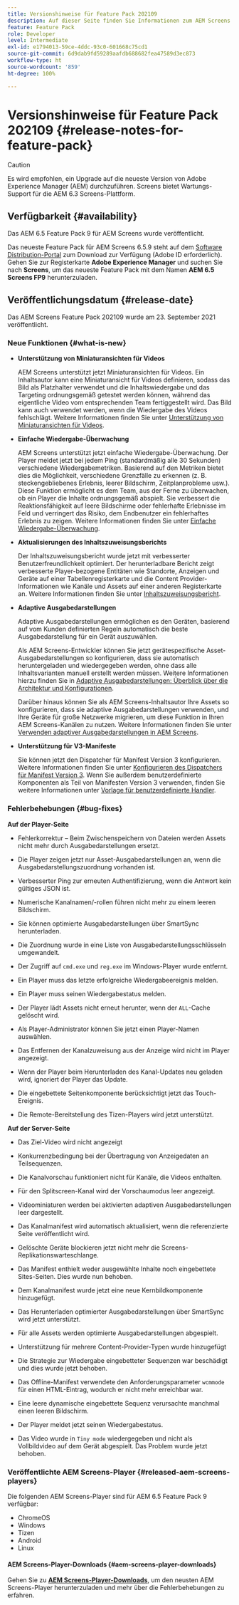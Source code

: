 ```yaml
---
title: Versionshinweise für Feature Pack 202109
description: Auf dieser Seite finden Sie Informationen zum AEM Screens Feature Pack 202109, das am 23. September 2021 veröffentlicht wurde.
feature: Feature Pack
role: Developer
level: Intermediate
exl-id: e1794013-59ce-4ddc-93c0-601668c75cd1
source-git-commit: 6d9dab9fd59289aafdb688682fea47589d3ec873
workflow-type: ht
source-wordcount: '859'
ht-degree: 100%

---
```


# Versionshinweise für Feature Pack 202109 {#release-notes-for-feature-pack}

>[!CAUTION]
>Es wird empfohlen, ein Upgrade auf die neueste Version von Adobe Experience Manager (AEM) durchzuführen. Screens bietet Wartungs-Support für die AEM 6.3 Screens-Plattform.

## Verfügbarkeit {#availability}

Das AEM 6.5 Feature Pack 9 für AEM Screens wurde veröffentlicht.

Das neueste Feature Pack für AEM Screens 6.5.9 steht auf dem [Software Distribution-Portal](https://experience.adobe.com/#/downloads/content/software-distribution/en/aem.html) zum Download zur Verfügung (Adobe ID erforderlich). Gehen Sie zur Registerkarte **Adobe Experience Manager** und suchen Sie nach **Screens**, um das neueste Feature Pack mit dem Namen **AEM 6.5 Screens FP9** herunterzuladen.

## Veröffentlichungsdatum {#release-date}

Das AEM Screens Feature Pack 202109 wurde am 23. September 2021 veröffentlicht.

### Neue Funktionen {#what-is-new}

* **Unterstützung von Miniaturansichten für Videos**

   AEM Screens unterstützt jetzt Miniaturansichten für Videos. Ein Inhaltsautor kann eine Miniaturansicht für Videos definieren, sodass das Bild als Platzhalter verwendet und die Inhaltswiedergabe und das Targeting ordnungsgemäß getestet werden können, während das eigentliche Video vom entsprechenden Team fertiggestellt wird. Das Bild kann auch verwendet werden, wenn die Wiedergabe des Videos fehlschlägt.
Weitere Informationen finden Sie unter [Unterstützung von Miniaturansichten für Videos](/help/user-guide/thumbnail-support.md).

* **Einfache Wiedergabe-Überwachung**

   AEM Screens unterstützt jetzt einfache Wiedergabe-Überwachung. Der Player meldet jetzt bei jedem Ping (standardmäßig alle 30 Sekunden) verschiedene Wiedergabemetriken. Basierend auf den Metriken bietet dies die Möglichkeit, verschiedene Grenzfälle zu erkennen (z. B. steckengebliebenes Erlebnis, leerer Bildschirm, Zeitplanprobleme usw.). Diese Funktion ermöglicht es dem Team, aus der Ferne zu überwachen, ob ein Player die Inhalte ordnungsgemäß abspielt. Sie verbessert die Reaktionsfähigkeit auf leere Bildschirme oder fehlerhafte Erlebnisse im Feld und verringert das Risiko, dem Endbenutzer ein fehlerhaftes Erlebnis zu zeigen.
Weitere Informationen finden Sie unter [Einfache Wiedergabe-Überwachung](https://experienceleague.adobe.com/docs/experience-manager-screens/user-guide/administering/installing-screens-player.html?lang=de#playback-monitoring).

* **Aktualisierungen des Inhaltszuweisungsberichts**

   Der Inhaltszuweisungsbericht wurde jetzt mit verbesserter Benutzerfreundlichkeit optimiert. Der herunterladbare Bericht zeigt verbesserte Player-bezogene Entitäten wie Standorte, Anzeigen und Geräte auf einer Tabellenregisterkarte und die Content Provider-Informationen wie Kanäle und Assets auf einer anderen Registerkarte an.
Weitere Informationen finden Sie unter [Inhaltszuweisungsbericht](/help/user-guide/content-assignment-report.md).

* **Adaptive Ausgabedarstellungen**

   Adaptive Ausgabedarstellungen ermöglichen es den Geräten, basierend auf vom Kunden definierten Regeln automatisch die beste Ausgabedarstellung für ein Gerät auszuwählen.

   Als AEM Screens-Entwickler können Sie jetzt gerätespezifische Asset-Ausgabedarstellungen so konfigurieren, dass sie automatisch heruntergeladen und wiedergegeben werden, ohne dass alle Inhaltsvarianten manuell erstellt werden müssen. Weitere Informationen hierzu finden Sie in [Adaptive Ausgabedarstellungen: Überblick über die Architektur und Konfigurationen](/help/user-guide/adaptive-renditions.md).

   Darüber hinaus können Sie als AEM Screens-Inhaltsautor Ihre Assets so konfigurieren, dass sie adaptive Ausgabedarstellungen verwenden, und Ihre Geräte für große Netzwerke migrieren, um diese Funktion in Ihren AEM Screens-Kanälen zu nutzen. Weitere Informationen finden Sie unter [Verwenden adaptiver Ausgabedarstellungen in AEM Screens](/help/user-guide/using-adaptive-renditions.md).

* **Unterstützung für V3-Manifeste**

   Sie können jetzt den Dispatcher für Manifest Version 3 konfigurieren. Weitere Informationen finden Sie unter [Konfigurieren des Dispatchers für Manifest Version 3](https://experienceleague.adobe.com/docs/experience-manager-screens/user-guide/administering/dispatcher-configurations-aem-screens.html?lang=de#configuring-dispatcherv3).
Wenn Sie außerdem benutzerdefinierte Komponenten als Teil von Manifesten Version 3 verwenden, finden Sie weitere Informationen unter [Vorlage für benutzerdefinierte Handler](https://experienceleague.adobe.com/docs/experience-manager-screens/user-guide/developing/developing-custom-component-tutorial-develop.html?lang=de#custom-handlers).


### Fehlerbehebungen {#bug-fixes}

**Auf der Player-Seite**

* Fehlerkorrektur – Beim Zwischenspeichern von Dateien werden Assets nicht mehr durch Ausgabedarstellungen ersetzt.

* Die Player zeigen jetzt nur Asset-Ausgabedarstellungen an, wenn die Ausgabedarstellungszuordnung vorhanden ist.

* Verbesserter Ping zur erneuten Authentifizierung, wenn die Antwort kein gültiges JSON ist.

* Numerische Kanalnamen/-rollen führen nicht mehr zu einem leeren Bildschirm.

* Sie können optimierte Ausgabedarstellungen über SmartSync herunterladen.

* Die Zuordnung wurde in eine Liste von Ausgabedarstellungsschlüsseln umgewandelt.

* Der Zugriff auf `cmd.exe` und `reg.exe` im Windows-Player wurde entfernt.

* Ein Player muss das letzte erfolgreiche Wiedergabeereignis melden.

* Ein Player muss seinen Wiedergabestatus melden.

* Der Player lädt Assets nicht erneut herunter, wenn der `ALL`-Cache gelöscht wird.

* Als Player-Administrator können Sie jetzt einen Player-Namen auswählen.

* Das Entfernen der Kanalzuweisung aus der Anzeige wird nicht im Player angezeigt.

* Wenn der Player beim Herunterladen des Kanal-Updates neu geladen wird, ignoriert der Player das Update.

* Die eingebettete Seitenkomponente berücksichtigt jetzt das Touch-Ereignis.

* Die Remote-Bereitstellung des Tizen-Players wird jetzt unterstützt.

**Auf der Server-Seite**

* Das Ziel-Video wird nicht angezeigt
* Konkurrenzbedingung bei der Übertragung von Anzeigedaten an Teilsequenzen.

* Die Kanalvorschau funktioniert nicht für Kanäle, die Videos enthalten.

* Für den Splitscreen-Kanal wird der Vorschaumodus leer angezeigt.

* Videominiaturen werden bei aktivierten adaptiven Ausgabedarstellungen leer dargestellt.

* Das Kanalmanifest wird automatisch aktualisiert, wenn die referenzierte Seite veröffentlicht wird.

* Gelöschte Geräte blockieren jetzt nicht mehr die Screens-Replikationswarteschlange.

* Das Manifest enthielt weder ausgewählte Inhalte noch eingebettete Sites-Seiten. Dies wurde nun behoben.

* Dem Kanalmanifest wurde jetzt eine neue Kernbildkomponente hinzugefügt.

* Das Herunterladen optimierter Ausgabedarstellungen über SmartSync wird jetzt unterstützt.

* Für alle Assets werden optimierte Ausgabedarstellungen abgespielt.

* Unterstützung für mehrere Content-Provider-Typen wurde hinzugefügt

* Die Strategie zur Wiedergabe eingebetteter Sequenzen war beschädigt und dies wurde jetzt behoben.

* Das Offline-Manifest verwendete den Anforderungsparameter `wcmmode` für einen HTML-Eintrag, wodurch er nicht mehr erreichbar war.

* Eine leere dynamische eingebettete Sequenz verursachte manchmal einen leeren Bildschirm.

* Der Player meldet jetzt seinen Wiedergabestatus.

* Das Video wurde in `Tiny mode` wiedergegeben und nicht als Vollbildvideo auf dem Gerät abgespielt. Das Problem wurde jetzt behoben.

### Veröffentlichte AEM Screens-Player {#released-aem-screens-players}

Die folgenden AEM Screens-Player sind für AEM 6.5 Feature Pack 9 verfügbar:

* ChromeOS
* Windows
* Tizen
* Android
* Linux

#### AEM Screens-Player-Downloads   {#aem-screens-player-downloads}

Gehen Sie zu **[AEM Screens-Player-Downloads](https://download.macromedia.com/screens/index.html)**, um den neusten AEM Screens-Player herunterzuladen und mehr über die Fehlerbehebungen zu erfahren.
